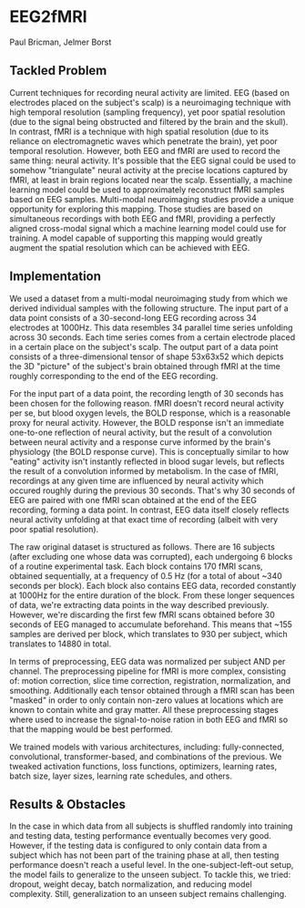 # EEG2fMRI
Paul Bricman, Jelmer Borst

## Tackled Problem
Current techniques for recording neural activity are limited. EEG (based on electrodes placed on the subject's scalp) is a neuroimaging technique with high temporal resolution (sampling frequency), yet poor spatial resolution (due to the signal being obstructed and filtered by the brain and the skull). In contrast, fMRI is a technique with high spatial resolution (due to its reliance on electromagnetic waves which penetrate the brain), yet poor temporal resolution. However, both EEG and fMRI are used to record the same thing: neural activity. It's possible that the EEG signal could be used to somehow "triangulate" neural activity at the precise locations captured by fMRI, at least in brain regions located near the scalp. Essentially, a machine learning model could be used to approximately reconstruct fMRI samples based on EEG samples. Multi-modal neuroimaging studies provide a unique opportunity for exploring this mapping. Those studies are based on simultaneous recordings with both EEG and fMRI, providing a perfectly aligned cross-modal signal which a machine learning model could use for training. A model capable of supporting this mapping would greatly augment the spatial resolution which can be achieved with EEG. 

## Implementation

We used a dataset from a multi-modal neuroimaging study from which we derived individual samples with the following structure. The input part of a data point consists of a 30-second-long EEG recording across 34 electrodes at 1000Hz. This data resembles 34 parallel time series unfolding across 30 seconds. Each time series comes from a certain electrode placed in a certain place on the subject's scalp. The output part of a data point consists of a three-dimensional tensor of shape 53x63x52 which depicts the 3D "picture" of the subject's brain obtained through fMRI at the time roughly corresponding to the end of the EEG recording.

For the input part of a data point, the recording length of 30 seconds has been chosen for the following reason. fMRI doesn't record neural activity per se, but blood oxygen levels, the BOLD response, which is a reasonable proxy for neural activity. However, the BOLD response isn't an immediate one-to-one reflection of neural activity, but the result of a convolution between neural activity and a response curve informed by the brain's physiology (the BOLD response curve). This is conceptually similar to how "eating" activity isn't instantly reflected in blood sugar levels, but reflects the result of a convolution informed by metabolism. In the case of fMRI, recordings at any given time are influenced by neural activity which occured roughly during the previous 30 seconds. That's why 30 seconds of EEG are paired with one fMRI scan obtained at the end of the EEG recording, forming a data point. In contrast, EEG data itself closely reflects neural activity unfolding at that exact time of recording (albeit with very poor spatial resolution).

The raw original dataset is structured as follows. There are 16 subjects (after excluding one whose data was corrupted), each undergoing 6 blocks of a routine experimental task. Each block contains 170 fMRI scans, obtained sequentially, at a frequency of 0.5 Hz (for a total of about ~340 seconds per block). Each block also contains EEG data, recorded constantly at 1000Hz for the entire duration of the block. From these longer sequences of data, we're extracting data points in the way described previously. However, we're discarding the first few fMRI scans obtained before 30 seconds of EEG managed to accumulate beforehand. This means that ~155 samples are derived per block, which translates to 930 per subject, which translates to 14880 in total.

In terms of preprocessing, EEG data was normalized per subject AND per channel. The preprocessing pipeline for fMRI is more complex, consisting of: motion correction, slice time correction, registration, normalization, and smoothing. Additionally each tensor obtained through a fMRI scan has been "masked" in order to only contain non-zero values at locations which are known to contain white and gray matter. All these preprocessing stages where used to increase the signal-to-noise ration in both EEG and fMRI so that the mapping would be best performed. 

We trained models with various architectures, including: fully-connected, convolutional, transformer-based, and combinations of the previous. We tweaked activation functions, loss functions, optimizers, learning rates, batch size, layer sizes, learning rate schedules, and others.

## Results & Obstacles

In the case in which data from all subjects is shuffled randomly into training and testing data, testing performance eventually becomes very good. However, if the testing data is configured to only contain data from a subject which has not been part of the training phase at all, then testing performance doesn't reach a useful level. In the one-subject-left-out setup, the model fails to generalize to the unseen subject. To tackle this, we tried: dropout, weight decay, batch normalization, and reducing model complexity. Still, generalization to an unseen subject remains challenging.